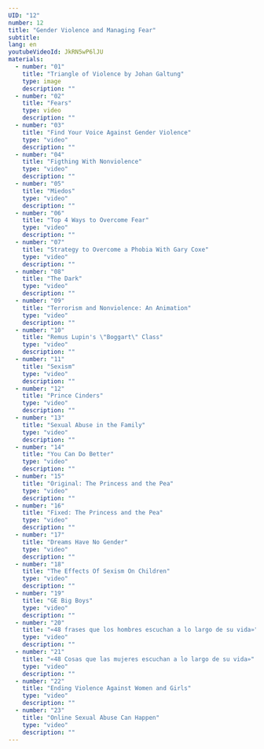 ```yaml
---
UID: "12"
number: 12
title: "Gender Violence and Managing Fear"
subtitle:
lang: en
youtubeVideoId: JkRN5wP6lJU
materials:
  - number: "01"
    title: "Triangle of Violence by Johan Galtung"
    type: image
    description: ""
  - number: "02"
    title: "Fears"
    type: video
    description: ""
  - number: "03"
    title: "Find Your Voice Against Gender Violence"
    type: "video"
    description: ""
  - number: "04"
    title: "Figthing With Nonviolence"
    type: "video"
    description: ""
  - number: "05"
    title: "Miedos"
    type: "video"
    description: ""
  - number: "06"
    title: "Top 4 Ways to Overcome Fear"
    type: "video"
    description: ""
  - number: "07"
    title: "Strategy to Overcome a Phobia With Gary Coxe"
    type: "video"
    description: ""
  - number: "08"
    title: "The Dark"
    type: "video"
    description: ""
  - number: "09"
    title: "Terrorism and Nonviolence: An Animation"
    type: "video"
    description: ""
  - number: "10"
    title: "Remus Lupin's \"Boggart\" Class"
    type: "video"
    description: ""
  - number: "11"
    title: "Sexism"
    type: "video"
    description: ""
  - number: "12"
    title: "Prince Cinders"
    type: "video"
    description: ""
  - number: "13"
    title: "Sexual Abuse in the Family"
    type: "video"
    description: ""
  - number: "14"
    title: "You Can Do Better"
    type: "video"
    description: ""
  - number: "15"
    title: "Original: The Princess and the Pea"
    type: "video"
    description: ""
  - number: "16"
    title: "Fixed: The Princess and the Pea"
    type: "video"
    description: ""
  - number: "17"
    title: "Dreams Have No Gender"
    type: "video"
    description: ""
  - number: "18"
    title: "The Effects Of Sexism On Children"
    type: "video"
    description: ""
  - number: "19"
    title: "GE Big Boys"
    type: "video"
    description: ""
  - number: "20"
    title: "«48 frases que los hombres escuchan a lo largo de su vida»"
    type: "video"
    description: ""
  - number: "21"
    title: "«48 Cosas que las mujeres escuchan a lo largo de su vida»"
    type: "video"
    description: ""
  - number: "22"
    title: "Ending Violence Against Women and Girls"
    type: "video"
    description: ""
  - number: "23"
    title: "Online Sexual Abuse Can Happen"
    type: "video"
    description: ""
---
```

